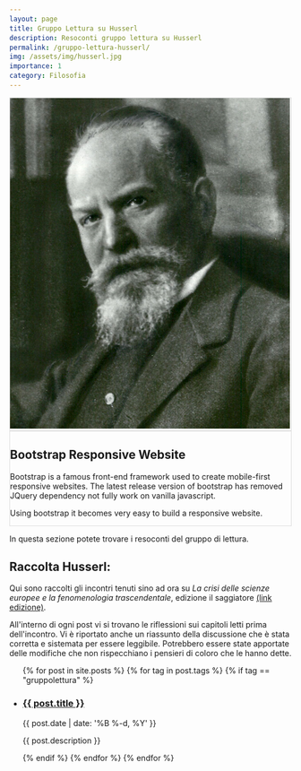 ```yaml
---
layout: page
title: Gruppo Lettura su Husserl
description: Resoconti gruppo lettura su Husserl
permalink: /gruppo-lettura-husserl/
img: /assets/img/husserl.jpg
importance: 1
category: Filosofia
---
```


<div class="container-fluid">
  <div class="row">
    <div class="col-xl-6 col-lg-6 col-md-6" style="border:1px solid #ddd">
      <img src="/assets/img/husserl.jpg" alt="responsive webite" class="img-fluid" width="500">
    </div>
    <div class="col-xl-6 col-lg-6 col-md-6" style="border:1px solid #ddd">
      <h2>Bootstrap Responsive Website</h2>
      <p>Bootstrap is a famous front-end framework used to create mobile-first responsive websites. The latest release
        version of bootstrap has removed JQuery dependency not fully work on vanilla javascript.</p>
      <p>Using bootstrap it becomes very easy to build a responsive website.</p>
    </div>
  </div>
</div>

In questa sezione potete trovare i resoconti del gruppo di lettura.

## Raccolta Husserl:

Qui sono raccolti gli incontri tenuti sino ad ora su _La crisi delle scienze europee e la fenomenologia trascendentale_, edizione il saggiatore <a href="https://www.ilsaggiatore.com/libro/la-crisi-delle-scienze-europee-e-la-fenomenologia-trascendentale-2/">(link edizione)</a>.

All'interno di ogni post vi si trovano le riflessioni sui capitoli letti prima dell'incontro. Vi è riportato anche un riassunto della discussione che è stata corretta e sistemata per essere leggibile. Potrebbero essere state apportate delle modifiche che non rispecchiano i pensieri di coloro che le hanno dette.

<div class="post">

  
  <ul class="post-list">
    {% for post in site.posts %}
    {% for tag in post.tags %}
    {% if tag == "gruppolettura" %}
        <li>
        <h3><a class="post-title" href="{{ post.url | prepend: site.baseurl }}">{{ post.title }}</a></h3>
        <p class="post-meta">{{ post.date | date: '%B %-d, %Y' }}</p>
        <p>{{ post.description }}</p>
        </li>
    {% endif %}
    {% endfor %}
    {% endfor %}
  </ul>

</div>
